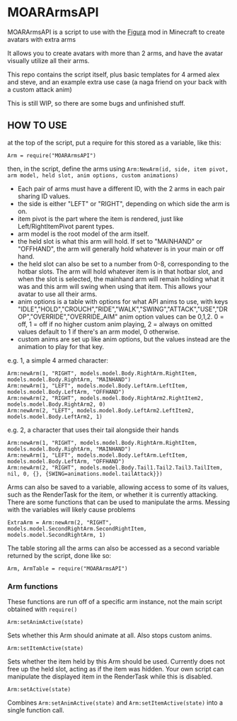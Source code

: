 # MOARArmsAPI

MOARArmsAPI is a script to use with the [Figura](https://www.curseforge.com/minecraft/mc-mods/figura "Figura on CurseForge") mod in Minecraft to create avatars with extra arms

It allows you to create avatars with more than 2 arms, and have the avatar visually utilize all their arms.

This repo contains the script itself, plus basic templates for 4 armed alex and steve, and an example extra use case \(a naga friend on your back with a custom attack anim\)

This is still WIP, so there are some bugs and unfinished stuff.

## HOW TO USE

at the top of the script, put a require for this stored as a variable, like this:

    Arm = require("MOARArmsAPI")

then, in the script, define the arms using `Arm:NewArm(id, side, item pivot, arm model, held slot, anim options, custom animations)`

* Each pair of arms must have a different ID, with the 2 arms in each pair sharing ID values.
* the side is either "LEFT" or "RIGHT", depending on which side the arm is on.
* item pivot is the part where the item is rendered, just like Left/RightItemPivot parent types.
* arm model is the root model of the arm itself.
* the held slot is what this arm will hold. If set to "MAINHAND" or "OFFHAND", the arm will generally hold whatever is in your main or off hand.
* the held slot can also be set to a number from 0-8, corresponding to the hotbar slots. The arm will hold whatever item is in that hotbar slot, and when the slot is selected, the mainhand arm will remain holding what it was and this arm will swing when using that item. This allows your avatar to use all their arms.
* anim options is a table with options for what API anims to use, with keys "IDLE","HOLD","CROUCH","RIDE","WALK","SWING","ATTACK","USE","DROP","OVERRIDE","OVERRIDE_AIM"
anim option values can be 0,1,2. 0 = off, 1 = off if no higher custom anim playing, 2 = always on
omitted values default to 1 if there's an arm model, 0 otherwise.
* custom anims are set up like anim options, but the values instead are the animation to play for that key.

e.g. 1, a simple 4 armed character:

    Arm:newArm(1, "RIGHT", models.model.Body.RightArm.RightItem, models.model.Body.RightArm, "MAINHAND")
    Arm:newArm(1, "LEFT", models.model.Body.LeftArm.LeftItem, models.model.Body.LeftArm, "OFFHAND")
    Arm:newArm(2, "RIGHT", models.model.Body.RightArm2.RightItem2, models.model.Body.RightArm2, 0)
    Arm:newArm(2, "LEFT", models.model.Body.LeftArm2.LeftItem2, models.model.Body.LeftArm2, 1)

e.g. 2, a character that uses their tail alongside their hands

    Arm:newArm(1, "RIGHT", models.model.Body.RightArm.RightItem, models.model.Body.RightArm, "MAINHAND")
    Arm:newArm(1, "LEFT", models.model.Body.LeftArm.LeftItem, models.model.Body.LeftArm, "OFFHAND")
    Arm:newArm(2, "RIGHT", models.model.Body.Tail1.Tail2.Tail3.TailItem, nil, 0, {}, {SWING=animations.model.tailAttack}})

Arms can also be saved to a variable, allowing access to some of its values, such as the RenderTask for the item, or whether it is currently attacking.
There are some functions that can be used to manipulate the arms.
Messing with the variables will likely cause problems

    ExtraArm = Arm:newArm(2, "RIGHT", models.model.SecondRightArm.SecondRightItem, models.model.SecondRightArm, 1)

The table storing all the arms can also be accessed as a second variable returned by the script, done like so:

    Arm, ArmTable = require("MOARArmsAPI")

### Arm functions

These functions are run off of a specific arm instance, not the main script obtained with `require()`

    Arm:setAnimActive(state)

Sets whether this Arm should animate at all. Also stops custom anims.

    Arm:setItemActive(state)

Sets whether the item held by this Arm should be used. Currently does not free up the held slot, acting as if the item was hidden.
Your own script can manipulate the displayed item in the RenderTask while this is disabled.

    Arm:setActive(state)

Combines `Arm:setAnimActive(state)` and `Arm:setItemActive(state)` into a single function call.